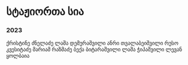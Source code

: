 # სტაჟიორთა სია

### 2023

ქრისტინე ძნელაძე
ლაშა დემურაშვილი
ანრი თვალაბეიშვილი
რუსო კვესიტაძე
მარიამ რაზმაძე
ბექა ბიტარაშვილი
ლაშა ჭიპაშვილი
ლევან ყოლბაია
